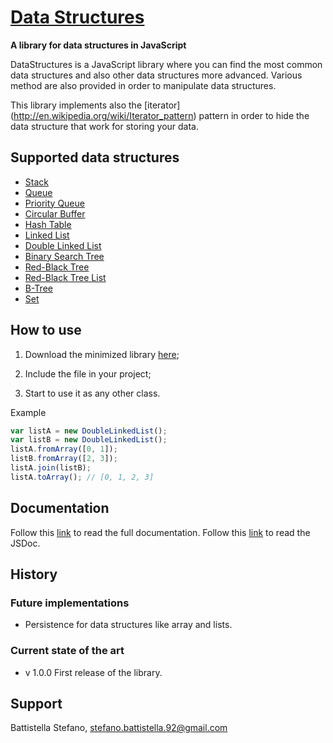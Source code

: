 [Data Structures](https://github.com/Bishop92/JavaScript-Data-Structures)
=================
**A library for data structures in JavaScript**

DataStructures is a JavaScript library where you can find the most common data structures and also other data
structures more advanced. Various method are also provided in order to manipulate data structures.

This library implements also the [iterator] (http://en.wikipedia.org/wiki/Iterator_pattern) pattern in order to hide
the data structure that work for storing your data.

Supported data structures
-------------------------
- [Stack](https://rawgit.com/Bishop92/JavaScript-Data-Structures/master/doc/symbols/Stack.html)
- [Queue](https://rawgit.com/Bishop92/JavaScript-Data-Structures/master/doc/symbols/Queue.html)
- [Priority Queue](https://rawgit.com/Bishop92/JavaScript-Data-Structures/master/doc/symbols/PriorityQueue.html)
- [Circular Buffer](https://rawgit.com/Bishop92/JavaScript-Data-Structures/master/doc/symbols/CircularBuffer.html)
- [Hash Table](https://rawgit.com/Bishop92/JavaScript-Data-Structures/master/doc/symbols/HashTable.html)
- [Linked List](https://rawgit.com/Bishop92/JavaScript-Data-Structures/master/doc/symbols/LinkedList.html)
- [Double Linked List](https://rawgit.com/Bishop92/JavaScript-Data-Structures/master/doc/symbols/DoubleLinkedList.html)
- [Binary Search Tree](https://rawgit.com/Bishop92/JavaScript-Data-Structures/master/doc/symbols/BSTree.html)
- [Red-Black Tree](https://rawgit.com/Bishop92/JavaScript-Data-Structures/master/doc/symbols/RBTree.html)
- [Red-Black Tree List](https://rawgit.com/Bishop92/JavaScript-Data-Structures/master/doc/symbols/RBTreeList.html)
- [B-Tree](https://rawgit.com/Bishop92/JavaScript-Data-Structures/master/doc/symbols/BTree.html)
- [Set](https://rawgit.com/Bishop92/JavaScript-Data-Structures/master/doc/symbols/Set.html)

How to use
----------
1. Download the minimized library [here](https://github.com/Bishop92/JavaScript-Data-Structures/blob/master/DataStructuresMinimized.js);

2. Include the file in your project;

3. Start to use it as any other class.

Example

```JavaScript
var listA = new DoubleLinkedList();
var listB = new DoubleLinkedList();
listA.fromArray([0, 1]);
listB.fromArray([2, 3]);
listA.join(listB);
listA.toArray(); // [0, 1, 2, 3]
```

Documentation
-------------
Follow this [link](https://github.com/Bishop92/JavaScript-Data-Structures/wiki) to read the full documentation.
Follow this [link](https://rawgit.com/Bishop92/JavaScript-Data-Structures/master/doc/index.html) to read the JSDoc.

History
-------

### Future implementations

- Persistence for data structures like array and lists.

### Current state of the art
- v 1.0.0 First release of the library.

Support
-------
Battistella Stefano, [stefano.battistella.92@gmail.com](mailto:stefano.battistella.92@gmail.com)